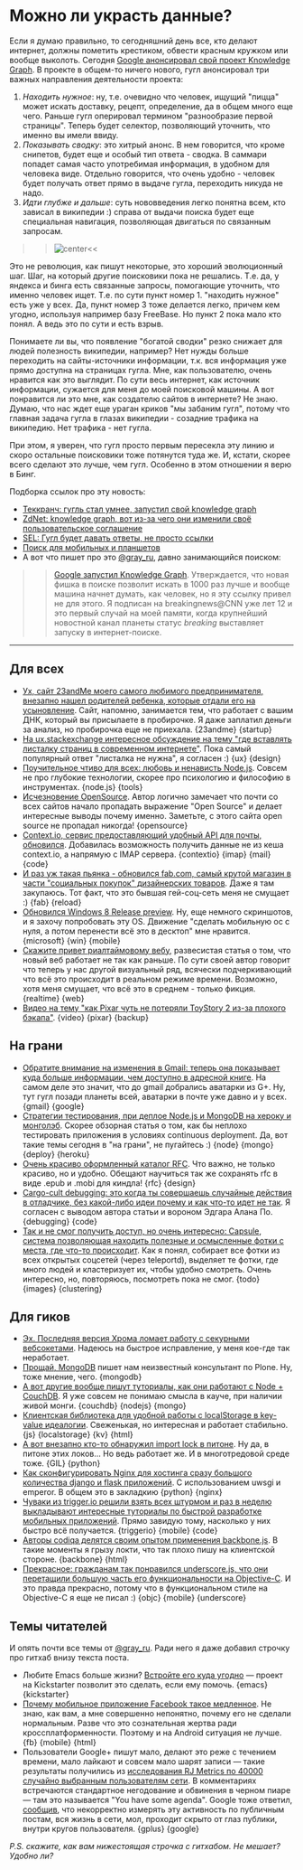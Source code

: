 # Можно ли украсть данные?
Если я думаю правильно, то сегодняшний день все, кто делают интернет, должны пометить крестиком, обвести красным кружком или вообще выколоть. Сегодня [Google анонсировал свой проект Knowledge Graph](http://googleblog.blogspot.com/2012/05/introducing-knowledge-graph-things-not.html). В проекте в общем-то ничего нового, гугл анонсировал три важных направления деятельности проекта:

1. *Находить нужное*: ну, т.е. очевидно что человек, ищущий "пицца" может искать доставку, рецепт, определение, да в общем много еще чего. Раньше гугл оперировал термином "разнообразие первой страницы". Теперь будет селектор, позволяющий уточнить, что именно вы имели ввиду.
2. *Показывать сводку*: это хитрый анонс. В нем говорится, что кроме снипетов, будет еще и особый тип ответа - сводка. В саммари попадет самая часто употребимая информация, в удобном для человека виде. Отдельно говорится, что очень удобно - человек будет получать ответ прямо в выдаче гугла, переходить никуда не надо.
3. *Идти глубже и дальше*: суть нововведения легко понятна всем, кто зависал в википедии :) справа от выдачи поиска будет еще специальная навигация, позволяющая двигаться по связанным запросам.

>>![center](https://img.skitch.com/20120517-n28c1xmw3fdi397g67dp8yfshy.png)<<

Это не революция, как пишут некоторые, это хороший эволюционный шаг. Шаг, на который другие поисковики пока не решались. Т.е. да, у яндекса и бинга есть связанные запросы, помогающие уточнить, что именно человек ищет. Т.е. по сути пункт номер 1. "находить нужное" есть уже у всех. Да, пункт номер 3 тоже делается легко, причем кем угодно, используя например базу FreeBase. Но пункт 2 пока мало кто понял. А ведь это по сути и есть взрыв.

Понимаете ли вы, что появление "богатой сводки" резко снижает для людей полезность википедии, например? Нет нужды больше переходить на сайты-источники информации, т.к. вся информация уже прямо доступна на страницах гугла. Мне, как пользователю, очень нравится как это выглядит. По сути весь интернет, как источник информации, сужается для меня до моей поисковой машины. А вот понравится ли это мне, как создателю сайтов в интернете? Не знаю. Думаю, что нас ждет еще ураган криков "мы забаним гугл", потому что главная задача гугла в глазах википедии - созадние трафика на википедию. Нет трафика - нет гугла.

При этом, я уверен, что гугл просто первым пересекла эту линию и скоро остальные поисковики тоже потянутся туда же. И, кстати, скорее всего сделают это лучше, чем гугл. Особенно в этом отношении я верю в Бинг.

Подборка ссылок про эту новость:

* [Теккранч: гугль стал умнее, запустил свой knowledge graph](http://techcrunch.com/2012/05/16/google-just-got-a-whole-lot-smarter-launches-its-knowledge-graph/)
* [ZdNet: knowledge graph, вот из-за чего они изменили своё пользовательское соглашение](http://www.zdnet.com/blog/google/google-knowledge-graph-this-is-why-they-changed-their-privacy-policy/3640)
* [SEL: Гугл будет давать ответы, не просто ссылки](http://searchengineland.com/google-launches-knowledge-graph-121585)
* [Поиск для мобильных и планшетов](http://insidesearch.blogspot.co.uk/2012/05/knowledge-graph-for-mobile-and-tablet.html)
* А вот что пишет про это [@gray_ru](http://twitter.com/gray_ru), давно занимающийся поиском:

>> [Google запустил Knowledge Graph](http://edition.cnn.com/2012/05/16/tech/web/google-search-knowledge-graph/index.html?hpt=hp_c3). Утверждается, что новая фишка в поиске позволит искать в 1000 раз лучше и вообще машина начнет думать, как человек, но я эту ссылку привел не для этого. Я подписан на breakingnews@CNN уже лет 12 и это первый случай на моей памяти, когда крупнейший новостной канал планеты статус *breaking* выставляет запуску в интернет-поиске.

-----

## Для всех
* [Ух, сайт 23andMe моего самого любимого предпринимателя, внезапно нашел родителей ребенка, которые отдали его на усыновление](http://www.forbes.com/sites/kashmirhill/2012/05/16/dna-site-23andme-outed-parents-who-gave-their-first-baby-up-for-adoption/). Сайт, напомню, занимается тем, что работает с вашим ДНК, который вы присылаете в пробирочке. Я даже заплатил деньги за анализ, но пробирочка еще не приехала. {23andme} {startup}
* [На ux.stackexchange интересное обсуждение на тему "где вставлять листалку страниц в современном интернете"](http://ux.stackexchange.com/questions/21375/is-there-a-point-to-paginating-articles-online). Пока самый популярный ответ "листалка не нужна", я согласен :) {ux} {design}
* [Поучительное чтиво для всех: любовь и ненависть Node.js](http://mailinator.blogspot.com/2012/05/love-and-hate-of-nodejs.html). Совсем не про глубокие технологии, скорее про психологию и философию в инструментах. {node.js} {tools}
* [Исчезновение OpenSource](http://www.ostraining.com/blog/general/the-dissapperance-of-open-source/). Автор логично замечает что почти со всех сайтов начало пропадать выражение "Open Source" и делает интересные выводы почему именно. Заметьте, с этого сайта open source не пропадал никогда! {opensource}
* [Context.io, сервис предоставляющий удобный API для почты, обновился](http://blog.context.io/2012/05/new-additions-to-context-io-2-0/). Добавилась возможность получить данные не из кеша context.io, а напрямую с IMAP сервера. {contextio} {imap} {mail} {code}
* [И раз уж такая пьянка - обновился fab.com, самый крутой магазин в части "социальных покупок" дизайнерских товаров](http://venturebeat.com/2012/05/16/fab-com-social-shopping/). Даже я там закупаюсь. Тот факт, что это бывшая гей-соц-сеть меня не смущает :) {fab} {reload}
* [Обновился Windows 8 Release preview](http://www.theverge.com/2012/5/16/3023702/windows-8-release-preview-mail-calendar-people-messaging-apps). Ну, еще немного скриншотов, и я захочу попробовать эту OS. Движение "сделать мобильную ос с нуля, а потом перенести всё это в десктоп" мне нравится. {microsoft} {win} {mobile}
* [Скажите привет риалтаймовому вебу](http://arstechnica.com/business/2012/05/say-hello-to-the-real-real-time-web/?1), развесистая статья о том, что новый веб работает не так как раньше. По сути своей автор говорит что теперь у нас другой визуальный ряд, всячески подчеркивающий что всё это происходит в реальном режиме времени. Возможно, хотя меня смущает, что всё это в среднем - только фикция. {realtime} {web}
* [Видео на тему "как Pixar чуть не потеряли ToyStory 2 из-за плохого бэкапа"](http://www.tested.com/videos/44220-how-pixar-almost-lost-toy-story-2-to-a-bad-backup/). {video} {pixar} {backup}

## На грани
* [Обратите внимание на изменения в Gmail: теперь она показывает куда больше информации, чем доступно в адресной книге](http://thenextweb.com/google/2012/05/16/gmail-now-surfaces-more-information-about-contacts-and-circles-when-you-search-for-them/). На самом деле это значит, что до gmail добрались аватарки из G+. Ну, тут гугл позади планеты всей, аватарки в почте уже давно и у всех. {gmail} {google}
* [Стратегии тестирования, при деплое Node.js и MongoDB на хероку и монголэб](http://blog.beyondfog.com/testing-cd-node-mongo-app-heroku/). Скорее обзорная статья о том, как бы неплохо тестировать приложения в условиях continuous deployment. Да, вот такие темы сегодня в "на грани", не пугайтесь :) {node} {mongo} {deploy} {heroku}
* [Очень красиво оформленный каталог RFC](http://pretty-rfc.herokuapp.com/). Что важно, не только красиво, но и удобно. Обещают научиться так же сохранять rfc в виде .epub и .mobi для киндла! {rfc} {design}
* [Cargo-cult debugging: это когда ты совершаешь случайные действия в отладчике, без какой-либо идеи почему и как что-то идет не так](http://bitquabit.com/post/cargo-cult-debugging/).  Я согласен с выводом автора статьи и вороном Эдгара Алана По. {debugging} {code}
* [Так и не смог получить доступ, но очень интересно: Capsule, система позволяющая находить полезные и осмысленные фотки с места, где что-то происходит](http://detectd.teleportd.com/). Как я понял, собирает все фотки из всех открытых соцсетей (через teleportd), выделяет те фотки, где много людей и кластеризует их, чтобы удобно смотреть. Очень интересно, но, повторяюсь, посмотреть пока не смог. {todo} {images} {clustering}

## Для гиков
* [Эх. Последняя версия Хрома ломает работу с секурными вебсокетами](http://code.google.com/p/chromium/issues/detail?id=128339). Надеюсь на быстрое исправление, у меня кое-где так <s>не</s>работает.
* [Прощай, MongoDB](http://www.zopyx.de/blog/goodbye-mongodb) пишет нам неизвестный консультант по Plone. Ну, тоже мнение, чего. {mongodb}
* [А вот другие вообще пишут туториалы, как они работают с Node + CouchDB](http://tbranyen.com/post/thoughts-on-development-using-couchdb-with-nodejs). Я уже совсем не понимаю смысла в кауче, при наличии живой монги. {couchdb} {nodejs} {mongo}
* [Клиентская библиотека для удобной работы с localStorage в key-value идеалогии](https://github.com/js-coder/lostorage.js). Свеженькая, но интересная и работает стабильно. {js} {localstorage} {kv} {html}
* [А вот внезапно кто-то обнаружил import lock в питоне](http://reticulatingsplines.posterous.com/python-has-two-gils). Ну да, в питоне этих локов... Но ведь работает же. И в многотредовой среде тоже. {GIL} {python}
* [Как сконфигурировать Nginx для хостинга сразу большого количества django и flask приложений](http://tghw.com/blog/multiple-django-and-flask-sites-with-nginx-and-uwsgi-emperor). С использованием uwsgi и emperor. В общем это в закладкию {python} {nginx}
* [Чуваки из trigger.io решили взять всех штурмом и раз в неделю выкладывают интересные туториалы по быстрой разработке мобильных приложений](http://trigger.io/cross-platform-application-development-blog/2012/05/15/how-to-build-a-location-based-hybrid-mobile-app-with-reverse-geocoding/). Прямо завидую тому, насколько у них быстро всё получается. {triggerio} {mobile} {code}
* [Авторы codiqa делятся своим опытом применения backbone.js](http://blog.codiqa.com/2012/05/how-we-use-backbone-js-to-build-codiqa-part-1-api/). В такие моменты я грызу локти, что так плохо пишу на клиентской стороне. {backbone} {html}
* [Прекрасное: гражданам так понравился underscore.js, что они перетащили большую часть его функциональности на Objective-C](https://github.com/robb/Underscore.m). И это правда прекрасно, потому что в функциональном стиле на Objective-C я еще не писал :) {objc} {mobile} {underscore}


## Темы читателей
И опять почти все темы от [@gray_ru](http://twitter.com/gray_ru). Ради него я даже добавил строчку про гитхаб внизу текста поста.

* Любите Emacs больше жизни? [Встройте его куда угодно](http://www.kickstarter.com/projects/568774734/emacsy-an-embeddable-emacs) — проект на Kickstarter позволит это сделать, если ему помочь. {emacs} {kickstarter}
* [Почему мобильное приложение Facebook такое медленное](http://blog.mobtest.com/2012/05/heres-why-the-facebook-ios-app-is-so-bad-uiwebviews-and-no-nitro/). Не знаю, как вам, а мне совершенно непонятно, почему его не сделали нормальным. Разве что это сознательная жертва ради кроссплатформенности. Поэтому и на Android ситуация не лучше. {fb} {mobile} {html}
* Пользователи Google+ пишут мало, делают это реже с течением времени, мало лайкают и совсем мало шарят записи — такие результаты получились из [исследования RJ Metrics по  40000 случайно выбранным пользователям сети](http://info.rjmetrics.com/blog/bid/56123/New-Google-Plus-Data-Shows-Weak-User-Engagement). В комментариях встречаются стандартное негодование и обвинения в черном пиаре — там это называется "You have some agenda". Google тоже ответил, [сообщив](http://www.fastcompany.com/1837332/exclusive-google-google-plus-ghost-town-weak-engagement-data-rj-metrics-study), что некорректно измерять эту активность по публичным постам, вся жизнь в сети, мол, проходит скрыто от глаз публики, внутри кругов пользователя.  {gplus} {google}

*P.S. скажите, как вам нижестоящая строчка с гитхабом. Не мешает? Удобно ли?*
